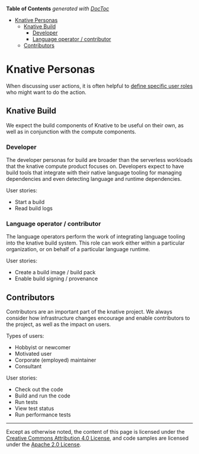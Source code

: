 <!-- START doctoc generated TOC please keep comment here to allow auto update -->
<!-- DON'T EDIT THIS SECTION, INSTEAD RE-RUN doctoc TO UPDATE -->
**Table of Contents**  *generated with [DocToc](https://github.com/thlorenz/doctoc)*

- [Knative Personas](#knative-personas)
  - [Knative Build](#knative-build)
    - [Developer](#developer)
    - [Language operator / contributor](#language-operator--contributor)
  - [Contributors](#contributors)

<!-- END doctoc generated TOC please keep comment here to allow auto update -->

# Knative Personas

When discussing user actions, it is often helpful to
[define specific user roles](<https://en.wikipedia.org/wiki/Persona_(user_experience)>)
who might want to do the action.

## Knative Build

We expect the build components of Knative to be useful on their own, as well as
in conjunction with the compute components.

### Developer

The developer personas for build are broader than the serverless workloads that
the knative compute product focuses on. Developers expect to have build tools
that integrate with their native language tooling for managing dependencies and
even detecting language and runtime dependencies.

User stories:

- Start a build
- Read build logs

### Language operator / contributor

The language operators perform the work of integrating language tooling into the
knative build system. This role can work either within a particular
organization, or on behalf of a particular language runtime.

User stories:

- Create a build image / build pack
- Enable build signing / provenance

## Contributors

Contributors are an important part of the knative project. We always consider
how infrastructure changes encourage and enable contributors to the project, as
well as the impact on users.

Types of users:

- Hobbyist or newcomer
- Motivated user
- Corporate (employed) maintainer
- Consultant

User stories:

- Check out the code
- Build and run the code
- Run tests
- View test status
- Run performance tests

---

Except as otherwise noted, the content of this page is licensed under the
[Creative Commons Attribution 4.0 License](https://creativecommons.org/licenses/by/4.0/),
and code samples are licensed under the
[Apache 2.0 License](https://www.apache.org/licenses/LICENSE-2.0).
